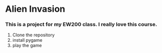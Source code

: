 # Alien Invasion

### This is a project for my EW200 class. I really love this course.

1. Clone the repository
2. install pygame
3. play the game
